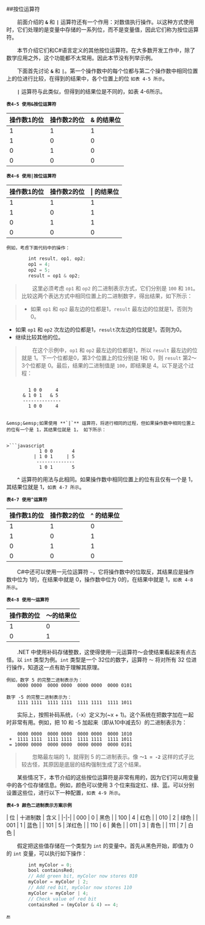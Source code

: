 ##按位运算符

&emsp;&emsp;前面介绍的 **`&`** 和 **`|`** 运算符还有一个作用：对数值执行操作。以这种方式使用时，它们处理的是变量中存储的一系列位，而不是变量值，因此它们称为按位运算符。

&emsp;&emsp;本节介绍它们和C#语言定义的其他按位运算符。在大多数开发工作中，除了数学应用之外，这个功能都不太常用。因此本节没有列举示例。

&emsp;&emsp;下面首先讨论 **`&`** 和 **`|`**。第一个操作数中的每个位都与第二个操作数中相同位置上的位进行比较，在得到的结果中，各个位置上的位 `如表 4-5 所示`。

&emsp;&emsp;**`|`** 运算符与此类似，但得到的结果位是不同的，如表 4-6所示。

**`表4-5 使用&按位运算符`**

| 操作数1的位 | 操作数2的位 | & 的结果位 |
|-|-|-|
| 1 | 1 | 1 |
| 1 | 0 | 0 |
| 0 | 1 | 0 |
| 0 | 0 | 0 |

**`表4-6 使用|按位运算符`**

| 操作数1的位 | 操作数2的位 | \| 的结果位 |
|-|-|-|
| 1 | 1 | 1 |
| 1 | 0 | 1 |
| 0 | 1 | 1 |
| 0 | 0 | 0 |

    例如，考虑下面代码中的操作：

```javascript
        int result, op1, op2;
        op1 = 4;
        op2 = 5;
        result = op1 & op2;
```

>&emsp;&emsp;这里必须考虑 `op1` 和 `op2` 的二进制表示方式，它们分别是 `100` 和 `101`。比较这两个表达方式中相同位置上的二进制数字，得出结果，如下所示：

>* 如果 `op1` 和 `op2` 最左边的位都是1，`result` 最左边的位就是1，否则为0。
* 如果 `op1` 和 `op2` 次左边的位都是1，`result`次左边的位就是1，否则为0。
* 继续比较其他的位。

>&emsp;&emsp;在这个示例中，`op1` 和 `op2` 最左边的位都是1，所以 `result` 最左边的位就是 1。下一个位都是0，第3个位置上的位分别是 1和 0，则 `result` 第2～3个位都是 0。最后，结果的二进制值是 `100`，即结果是 4。以下是这个过程：

>```javascript
            1 0 0     4
          & 1 0 1   & 5
          --------------
            1 0 0     4
```

&emsp;&emsp;如果使用 **`|`** 运算符，将进行相同的过程，但如果操作数中相同位置上的位有一个是 1，其结果位就是 1， 如下所示：


>```javascript
            1 0 0       4
          | 1 0 1     | 5
           --------------
            1 0 1       5
```

&emsp;&emsp;**`^`** 运算符的用法与此相同。如果操作数中相同位置上的位有且仅有一个是 1，其结果位就是 1，`如表 4-7 所示`。

**`表4-7 使用^运算符`**

| 操作数1的位 | 操作数2的位 | ^ 的结果位 |
|-|-|-|
| 1 | 1 | 0 |
| 1 | 0 | 1 |
| 0 | 1 | 1 |
| 0 | 0 | 0 |


&emsp;&emsp;C#中还可以使用一元位运算符 `~`，它将操作数中的位取反，其结果应是操作数中位为 1的，在结果中就是 0，操作数中位为 0的，在结果中就是 1，`如表 4-8 所示`。


**`表4-8 使用～运算符`**

| 操作数的位 | ～的结果位 |
|-|-|
| 1 | 0 |
| 0 | 1 |


&emsp;&emsp;.NET 中使用补码存储整数，这使得使用一元运算符～会使结果看起来有点古怪。以 `int` 类型为例。`int` 类型是一个 32位的数字，运算符 `～` 将对所有 32 位进行操作，知道这一点有助于理解其原理。

    例如，数字 5 的完整二进制表示为：
        0000 0000  0000 0000  0000 0000  0000 0101

    数字 -5 的完整二进制表示为：
        1111 1111  1111 1111  1111 1111  1111 1011

&emsp;&emsp;实际上，按照补码系统，（-x）定义为(~x + 1)。这个系统在把数字加在一起时非常有用。例如，把 10 和 -5 加起来（即从10中减去5）的二进制表示为：

        0000 0000  0000 0000  0000 0000  0000 1010
     +  1111 1111  1111 1111  1111 1111  1111 1011
     = 10000 0000  0000 0000  0000 0000  0000 0101

>&emsp;&emsp;忽略最左端的 1，就得到 5 的二进制表示。像 **`～1 = -2`** 这样的式子比较古怪，其原因是底层的结构强制生成了这个结果。 


&emsp;&emsp;某些情况下，本节介绍的这些按位运算符是非常有用的，因为它们可以用变量中的各个位存储信息。例如，颜色可以使用 3 个位来指定红、绿、蓝。可以分别设置这些位，进行以下一种配置，`如表 4-9 所示`。

**`表4-9 颜色二进制表示方案示例`**

| 位 | 十进制数 | 含义 |
|-|-|
| 000 | 0 | 黑色 |
| 100 | 4 | 红色 |
| 010 | 2 | 绿色 |
| 001 | 1 | 蓝色 |
| 101 | 5 | 洋红色 |
| 110 | 6 | 黄色 |
| 011 | 3 | 青色 |
| 111 | 7 | 白色 |



&emsp;&emsp;假定把这些值存储在一个类型为 `int` 的变量中。首先从黑色开始，即值为 0 的 `int` 变量，可以执行如下操作：

```javascript
        int myColor = 0;
        bool containsRed;
        // Add green bit, myColor now stores 010
        myColor = myColor | 2;
        // Add red bit, myColor now stores 110
        myColor = myColor | 4;
        // Check value of red bit
        containsRed = (myColor & 4) == 4;
```









🔚